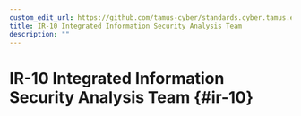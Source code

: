 ```yaml
---
custom_edit_url: https://github.com/tamus-cyber/standards.cyber.tamus.edu/tree/main/content/tamus.edu/TAMUS_profile.xml
title: IR-10 Integrated Information Security Analysis Team
description: ""
---
```


# IR-10 Integrated Information Security Analysis Team {#ir-10}


